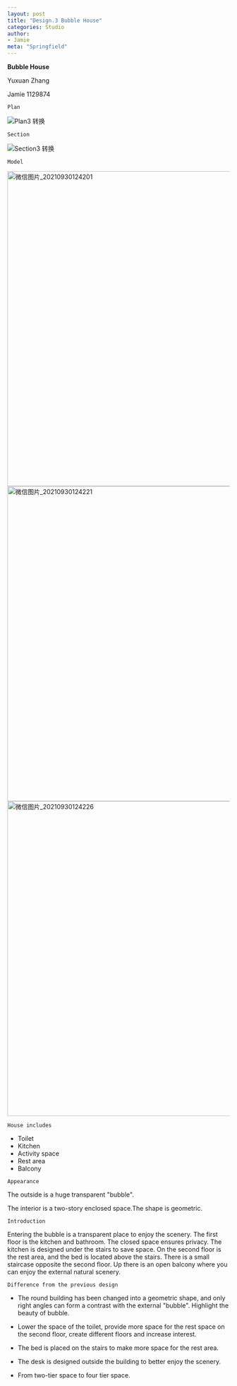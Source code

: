 ```yaml
---
layout: post
title: "Design.3 Bubble House"
categories: Studio
author:
- Jamie
meta: "Springfield"
---
```

**Bubble House**

Yuxuan Zhang

Jamie
1129874


`Plan`

![Plan3  转换](https://user-images.githubusercontent.com/90487072/135388300-339cbb32-5dbc-4a9d-b2d5-69ac36d700b3.png)


`Section`

![Section3  转换](https://user-images.githubusercontent.com/90487072/135388318-e42c88a5-34ec-4287-9f1f-729ae8f88fc2.png)


`Model`

<img width="713" alt="微信图片_20210930124201" src="https://user-images.githubusercontent.com/90487072/135388660-db0e0510-e0e4-4923-8a3a-a229fe862ab2.png">

<img width="713" alt="微信图片_20210930124221" src="https://user-images.githubusercontent.com/90487072/135388668-25a1bc69-d554-4c1b-99d3-4fcf5d5feb4c.png">

<img width="713" alt="微信图片_20210930124226" src="https://user-images.githubusercontent.com/90487072/135388681-0e5801ed-235e-4604-8947-198f4c54781e.png">


`House includes`

- Toilet
- Kitchen
- Activity space
- Rest area
- Balcony

`Appearance`

The outside is a huge transparent "bubble".

The interior is a two-story enclosed space.The shape is geometric.

`Introduction`

Entering the bubble is a transparent place to enjoy the scenery. The first floor is the kitchen and bathroom. The closed space ensures privacy. The kitchen is designed under the stairs to save space. On the second floor is the rest area, and the bed is located above the stairs. There is a small staircase opposite the second floor. Up there is an open balcony where you can enjoy the external natural scenery.

`Difference from the previous design`

- The round building has been changed into a geometric shape, and only right angles can form a contrast with the external "bubble". Highlight the beauty of bubble.

- Lower the space of the toilet, provide more space for the rest space on the second floor, create different floors and increase interest.

- The bed is placed on the stairs to make more space for the rest area.

- The desk is designed outside the building to better enjoy the scenery.

- From two-tier space to four tier space.


